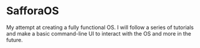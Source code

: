 # SafforaOS
My attempt at creating a fully functional OS. I will follow a series of tutorials and make a basic command-line UI to interact with the OS and more in the future.
